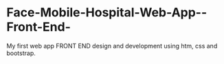 # Face-Mobile-Hospital-Web-App--Front-End-
My first web app FRONT END design and development using htm, css and bootstrap.
